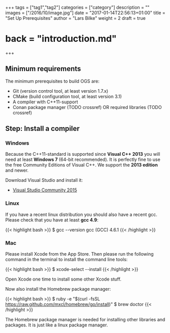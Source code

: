 +++
tags = ["tag1","tag2"]
categories = ["category"]
description = ""
images = ["/2016/10/image.jpg"]
date = "2017-01-14T22:56:13+01:00"
title = "Set Up Prerequisites"
author = "Lars Bilke"
weight = 2
draft = true

# back = "introduction.md"

+++

## Minimum requirements

The minimum prerequisites to build OGS are:

- Git (version control tool, at least version 1.7.x)
- CMake (build configuration tool, at least version 3.1)
- A compiler with C++11-support
- Conan package manager (TODO crossref) OR required libraries (TODO crossref)

## Step: Install a compiler

### Windows

Because the C++11-standard is supported since **Visual C++ 2013** you will need at least **Windows 7** (64-bit recommended). It is perfectly fine to use the free Community Editions of Visual C++. We support the **2013 edition** and newer.

Download Visual Studio and install it:

- [Visual Studio Community 2015](https://go.microsoft.com/fwlink/?LinkId=532606&clcid=0x409)

### Linux

If you have a recent linux distribution you should also have a recent gcc. Please check that you have at least **gcc 4.9**:

{{< highlight bash >}}
$ gcc --version
gcc (GCC) 4.6.1
{{< /highlight >}}

### Mac

Please install Xcode from the App Store. Then please run the following command in the terminal to install the command line tools:

{{< highlight bash >}}
$ xcode-select --install
{{< /highlight >}}

Open Xcode one time to install some other Xcode stuff.

Now also install the Homebrew package manager:

{{< highlight bash >}}
$ ruby -e "$(curl -fsSL https://raw.github.com/mxcl/homebrew/go/install)"
$ brew doctor
{{< /highlight >}}

The Homebrew package manager is needed for installing other libraries and packages. It is just like a linux package manager.
